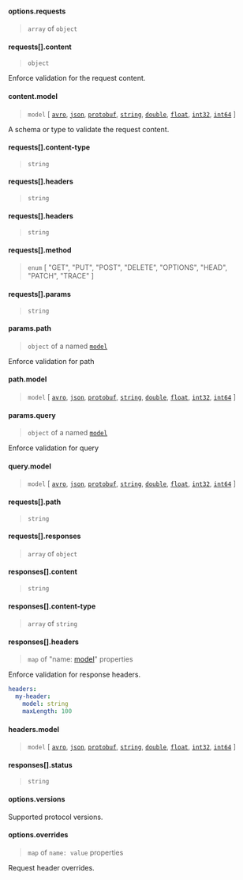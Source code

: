 
#### options.requests

> `array` of `object`

#### requests[].content

> `object`

Enforce validation for the request content.

#### content.model

> `model` [ [`avro`](../../models/avro.md), [`json`](../../models/avro.md), [`protobuf`](../../models/protobuf.md), [`string`](../../models/string.md), [`double`](../../models/double.md), [`float`](../../models/float.md), [`int32`](../../models/int32.md), [`int64`](../../models/int64.md) ]

A schema or type to validate the request content.

#### requests[].content-type

> `string`



#### requests[].headers

> `string`

#### requests[].headers

> `string`



#### requests[].method

>  `enum` [ "GET", "PUT", "POST", "DELETE", "OPTIONS", "HEAD", "PATCH", "TRACE" ]



#### requests[].params

> `string`


#### params.path

> `object` of a named [`model`](../models/)

Enforce validation for path

#### path.model

> `model` [ [`avro`](../../models/avro.md), [`json`](../../models/avro.md), [`protobuf`](../../models/protobuf.md), [`string`](../../models/string.md), [`double`](../../models/double.md), [`float`](../../models/float.md), [`int32`](../../models/int32.md), [`int64`](../../models/int64.md) ]

#### params.query

> `object` of a named [`model`](../models/)

Enforce validation for query

#### query.model

> `model` [ [`avro`](../../models/avro.md), [`json`](../../models/avro.md), [`protobuf`](../../models/protobuf.md), [`string`](../../models/string.md), [`double`](../../models/double.md), [`float`](../../models/float.md), [`int32`](../../models/int32.md), [`int64`](../../models/int64.md) ]

#### requests[].path

> `string`

#### requests[].responses

> `array` of `object`


#### responses[].content

> `string`



#### responses[].content-type

> `array` of `string`

#### responses[].headers

> `map` of "name: [model](../models/)" properties

Enforce validation for response headers.

```yaml
headers:
  my-header:
    model: string
    maxLength: 100
```

#### headers.model

> `model` [ [`avro`](../../models/avro.md), [`json`](../../models/avro.md), [`protobuf`](../../models/protobuf.md), [`string`](../../models/string.md), [`double`](../../models/double.md), [`float`](../../models/float.md), [`int32`](../../models/int32.md), [`int64`](../../models/int64.md) ]

#### responses[].status

> `string`


#### options.versions

Supported protocol versions.


#### options.overrides

> `map` of `name: value` properties

Request header overrides.
